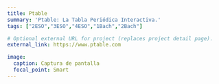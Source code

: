 ```yaml
---
title: Ptable
summary: 'Ptable: La Tabla Periódica Interactiva.'
tags: ["2ESO","3ESO","4ESO","1Bach","2Bach"]

# Optional external URL for project (replaces project detail page).
external_link: https://www.ptable.com

image:
  caption: Captura de pantalla
  focal_point: Smart
---
```

